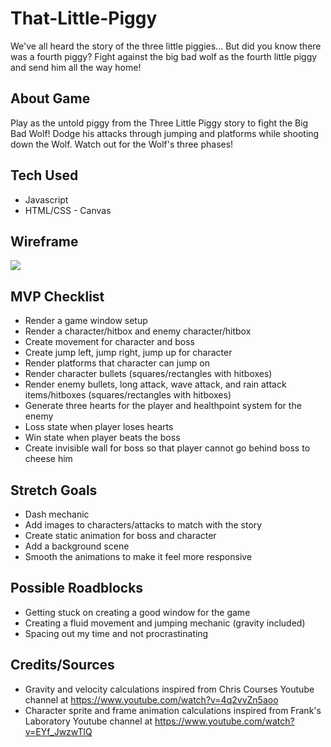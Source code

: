 # That-Little-Piggy

We've all heard the story of the three little piggies... But did you know there was a fourth piggy?
Fight against the big bad wolf as the fourth little piggy and send him all the way home!

## About Game

Play as the untold piggy from the Three Little Piggy story to fight the Big Bad Wolf! Dodge his attacks through jumping and platforms while shooting down the Wolf. Watch out for the Wolf's three phases!

## Tech Used
* Javascript
* HTML/CSS - Canvas

## Wireframe

![](https://i.imgur.com/27YEVHC.png)

## MVP Checklist

* Render a game window setup
* Render a character/hitbox and enemy character/hitbox
* Create movement for character and boss
* Create jump left, jump right, jump up for character
* Render platforms that character can jump on
* Render character bullets (squares/rectangles with hitboxes)
* Render enemy bullets, long attack, wave attack, and rain attack items/hitboxes (squares/rectangles with hitboxes)
* Generate three hearts for the player and healthpoint system for the enemy
* Loss state when player loses hearts
* Win state when player beats the boss
* Create invisible wall for boss so that player cannot go behind boss to cheese him

## Stretch Goals

* Dash mechanic
* Add images to characters/attacks to match with the story
* Create static animation for boss and character
* Add a background scene
* Smooth the animations to make it feel more responsive

## Possible Roadblocks

* Getting stuck on creating a good window for the game
* Creating a fluid movement and jumping mechanic (gravity included)
* Spacing out my time and not procrastinating

## Credits/Sources

* Gravity and velocity calculations inspired from Chris Courses Youtube channel at https://www.youtube.com/watch?v=4q2vvZn5aoo
* Character sprite and frame animation calculations inspired from Frank's Laboratory Youtube channel at https://www.youtube.com/watch?v=EYf_JwzwTlQ
